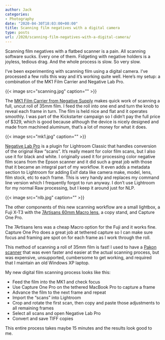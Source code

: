 ```yaml
---
author: Jack
categories:
- Photography
date: "2020-04-30T18:03:00+00:00"
title: Scanning film negatives with a digital camera
type: posts
url: /2020/scanning-film-negatives-with-a-digital-camera/
---
```

Scanning film negatives with a flatbed scanner is a pain. All scanning software sucks. Every one of them. Fidgeting with negative holders is a joyless, tedious drag. And the whole process is slow. So very slow.

I’ve been experimenting with scanning film using a digital camera. I’ve processed a few rolls this way and it’s working quite well. Here’s my setup: a combination of the MK1 Film Carrier and Negative Lab Pro.

{{< image src="scanning.jpg" caption="" >}}


The [MK1 Film Carrier from Negative Supply][1] makes quick work of scanning a full, uncut roll of 35mm film. I feed the roll into one end and turn the knob to reveal each frame in turn. The film is held nice and flat and it operates smoothly. I was part of the Kickstarter campaign so I didn’t pay the full price of $329, which is good because although the device is nicely designed and made from machined aluminum, that’s a lot of money for what it does.

{{< image src="mk1.jpg" caption="" >}}

[Negative Lab Pro][2] is a plugin for Lightroom Classic that handles conversion of the original Raw “scans”. It’s really meant for color film scans, but I also use it for black and white. I originally used it for processing color negative film scans from the Epson scanner and it did such a great job with those that it became an integral part of my workflow. It even adds a metadata section to Lightroom for adding Exif data like camera make, model, lens, film stock, etc to each frame. This is very handy and replaces my command line version which I frequently forgot to run anyway. I don’t use Lightroom for my normal Raw processing, but I keep it around just for NLP. 

{{< image src="nlb.jpg" caption="" >}}

The other components of this new scanning workflow are a small lightbox, a Fuji X-T3 with the [7Artisans 60mm Macro lens][3], a copy stand, and Capture One Pro.

The 7Artisans lens was a cheap Macro option for the Fuji and it works fine. Capture One Pro does a great job at tethered capture so I can make sure focus and framing are spot on for each frame as I work through the roll.

This method of scanning a roll of 35mm film is fast! I used to have a [Pakon scanner][4] that was even faster and easier at the actual scanning process, but was expensive, unsupported, cumbersome to get working, and required that I maintain an old Windows XP laptop.

My new digital film scanning process looks like this:

- Feed the film into the MK1 and check focus
- Use Capture One Pro on the tethered MacBook Pro to capture a frame
- Advance the film to the next frame and repeat
- Import the “scans” into Lightroom
- Crop and rotate the first scan, then copy and paste those adjustments to all remaining frames
- Select all scans and open Negative Lab Pro
- Convert and save TIFF copies


This entire process takes maybe 15 minutes and the results look good to me.

 [1]: https://www.negative.supply/35mm
 [2]: https://www.negativelabpro.com
 [3]: https://www.bhphotovideo.com/c/product/1485799-REG/7artisans_photoelectric_a112_x_60mm_f_2_8_fuji.html
 [4]: /2015/the-kodak-pakon-f-135-plus-scanner-2/
